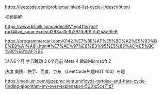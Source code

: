 https://leetcode.com/problems/linked-list-cycle-ii/description/

视频讲解

https://www.bilibili.com/video/BV1eg411w7gn?p=14&vd_source=dead283aa3efb297fb9f9c1d2b8e9fe8

https://programmercarl.com/0142.%E7%8E%AF%E5%BD%A2%E9%93%BE%E8%A1%A8II.html#%E7%AE%97%E6%B3%95%E5%85%AC%E5%BC%80%E8%AF%BE

过去6个月
字节跳动
3
6个月前
Meta
4
微软Microsoft
2


热度
美团、快手、百度、京东
《LeetCode热题HOT 100》专题


https://medium.com/@zephyr.ventum/floyds-tortoise-and-hare-cycle-finding-algorithm-my-over-explanation-5631c5ce71d7